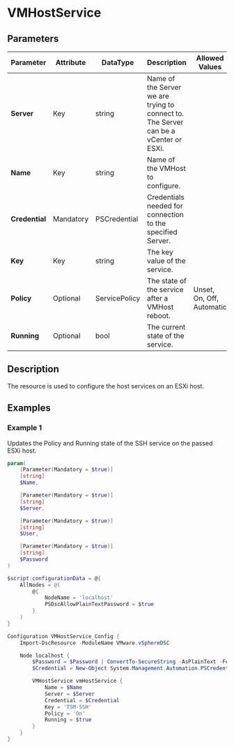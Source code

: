 # VMHostService

## Parameters

| Parameter | Attribute | DataType | Description | Allowed Values |
| --- | --- | --- | --- | --- |
| **Server** | Key | string | Name of the Server we are trying to connect to. The Server can be a vCenter or ESXi. ||
| **Name** | Key | string | Name of the VMHost to configure. ||
| **Credential** | Mandatory | PSCredential | Credentials needed for connection to the specified Server. ||
| **Key** | Key | string | The key value of the service. ||
| **Policy** | Optional | ServicePolicy | The state of the service after a VMHost reboot. |Unset, On, Off, Automatic|
| **Running** | Optional | bool | The current state of the service. ||

## Description

The resource is used to configure the host services on an ESXi host.

## Examples

### Example 1

Updates the Policy and Running state of the SSH service on the passed ESXi host.

````powershell
param(
    [Parameter(Mandatory = $true)]
    [string]
    $Name,

    [Parameter(Mandatory = $true)]
    [string]
    $Server,

    [Parameter(Mandatory = $true)]
    [string]
    $User,

    [Parameter(Mandatory = $true)]
    [string]
    $Password
)

$script:configurationData = @{
    AllNodes = @(
        @{
            NodeName = 'localhost'
            PSDscAllowPlainTextPassword = $true
        }
    )
}

Configuration VMHostService_Config {
    Import-DscResource -ModuleName VMware.vSphereDSC

    Node localhost {
        $Password = $Password | ConvertTo-SecureString -AsPlainText -Force
        $Credential = New-Object System.Management.Automation.PSCredential($User, $Password)

        VMHostService vmHostService {
            Name = $Name
            Server = $Server
            Credential = $Credential
            Key = 'TSM-SSH'
            Policy = 'On'
            Running = $true
        }
    }
}
````
